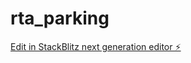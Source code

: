 # rta_parking

[Edit in StackBlitz next generation editor ⚡️](https://stackblitz.com/~/github.com/imransayed/rta_parking)